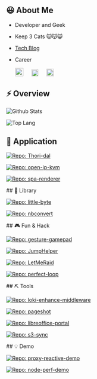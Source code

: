 ## 😃 About Me

* Developer and Geek

* Keep 3 Cats 🐱😽😺

* [Tech Blog](https://www.zhihu.com/column/deepfe)

* Career

  <picture>
    <img style="height: 22px" alt="intel" src="https://user-images.githubusercontent.com/5763301/199003163-a9746ca7-671f-498a-ad44-0bc2dbe3504c.png">
  </picture>
  &ensp;&ensp;
  <picture>
    <img style="height: 18px" alt="alibaba" src="https://user-images.githubusercontent.com/5763301/199003177-6174f6a7-87f4-4c01-9a13-501d5383bedf.png">
  </picture>
  &ensp;&ensp;
  <picture>
    <img style="height: 20px;" alt="Heywhale" src="https://user-images.githubusercontent.com/5763301/199003185-3d0bb6c4-c652-44e2-b937-616a2e6ee47e.png">
  </picture>
  <!-- &ensp;&ensp;
  <picture>
    <img style="height: 22px;" alt="Byte-dance" src="https://user-images.githubusercontent.com/5763301/199003374-7e4335a0-b6cf-4043-8a1d-0184605f1742.svg">
  </picture> -->

## ⚡ Overview

<p><picture>
  <source media="(prefers-color-scheme: dark)" srcset="https://www.nihi.me/github-stats/card?theme=dracula">
  <img alt="Github Stats" src="https://www.nihi.me/github-stats/card?theme=default">
</picture></p>

<p><picture>
  <source media="(prefers-color-scheme: dark)" srcset="https://www.nihi.me/github-stats/toplang?theme=dracula">
  <img alt="Top Lang" src="https://www.nihi.me/github-stats/toplang?theme=default">
</picture></p>

## 🚣 Application

<p><a href="https://github.com/Nihiue/Thori-dal">
<picture>
  <source media="(prefers-color-scheme: dark)" srcset="https://www.nihi.me/github-stats/pin?repo=Thori-dal&theme=dracula">
  <img alt="Repo: Thori-dal" src="https://www.nihi.me/github-stats/pin?repo=Thori-dal&theme=default">
</picture>
</a></p>

<p><a href="https://github.com/Nihiue/open-ip-kvm">
<picture>
  <source media="(prefers-color-scheme: dark)" srcset="https://www.nihi.me/github-stats/pin?repo=open-ip-kvm&theme=dracula">
  <img alt="Repo: open-ip-kvm" src="https://www.nihi.me/github-stats/pin?repo=open-ip-kvm&theme=default">
</picture>
</a></p>

<p><a href="https://github.com/Nihiue/spa-renderer">
<picture>
  <source media="(prefers-color-scheme: dark)" srcset="https://www.nihi.me/github-stats/pin?repo=spa-renderer&theme=dracula">
  <img alt="Repo: spa-renderer" src="https://www.nihi.me/github-stats/pin?repo=spa-renderer&theme=default">
</picture>
</a></p>
## 🚀 Library

<p><a href="https://github.com/Nihiue/little-byte">
<picture>
  <source media="(prefers-color-scheme: dark)" srcset="https://www.nihi.me/github-stats/pin?repo=little-byte&theme=dracula">
  <img alt="Repo: little-byte" src="https://www.nihi.me/github-stats/pin?repo=little-byte&theme=default">
</picture>
</a></p>

<p><a href="https://github.com/Nihiue/nbconvert">
<picture>
  <source media="(prefers-color-scheme: dark)" srcset="https://www.nihi.me/github-stats/pin?repo=nbconvert&theme=dracula">
  <img alt="Repo: nbconvert" src="https://www.nihi.me/github-stats/pin?repo=nbconvert&theme=default">
</picture>
</a></p>
## 🎮 Fun & Hack

<p><a href="https://github.com/Nihiue/gesture-gamepad">
<picture>
  <source media="(prefers-color-scheme: dark)" srcset="https://www.nihi.me/github-stats/pin?repo=gesture-gamepad&theme=dracula">
  <img alt="Repo: gesture-gamepad" src="https://www.nihi.me/github-stats/pin?repo=gesture-gamepad&theme=default">
</picture>
</a></p>

<p><a href="https://github.com/Nihiue/JumpHelper">
<picture>
  <source media="(prefers-color-scheme: dark)" srcset="https://www.nihi.me/github-stats/pin?repo=JumpHelper&theme=dracula">
  <img alt="Repo: JumpHelper" src="https://www.nihi.me/github-stats/pin?repo=JumpHelper&theme=default">
</picture>
</a></p>

<p><a href="https://github.com/Nihiue/LetMeRaid">
<picture>
  <source media="(prefers-color-scheme: dark)" srcset="https://www.nihi.me/github-stats/pin?repo=LetMeRaid&theme=dracula">
  <img alt="Repo: LetMeRaid" src="https://www.nihi.me/github-stats/pin?repo=LetMeRaid&theme=default">
</picture>
</a></p>

<p><a href="https://github.com/Nihiue/perfect-loop">
<picture>
  <source media="(prefers-color-scheme: dark)" srcset="https://www.nihi.me/github-stats/pin?repo=perfect-loop&theme=dracula">
  <img alt="Repo: perfect-loop" src="https://www.nihi.me/github-stats/pin?repo=perfect-loop&theme=default">
</picture>
</a></p>
## ⛏️ Tools

<p><a href="https://github.com/Nihiue/loki-enhance-middleware">
<picture>
  <source media="(prefers-color-scheme: dark)" srcset="https://www.nihi.me/github-stats/pin?repo=loki-enhance-middleware&theme=dracula">
  <img alt="Repo: loki-enhance-middleware" src="https://www.nihi.me/github-stats/pin?repo=loki-enhance-middleware&theme=default">
</picture>
</a></p>

<p><a href="https://github.com/Nihiue/pageshot">
<picture>
  <source media="(prefers-color-scheme: dark)" srcset="https://www.nihi.me/github-stats/pin?repo=pageshot&theme=dracula">
  <img alt="Repo: pageshot" src="https://www.nihi.me/github-stats/pin?repo=pageshot&theme=default">
</picture>
</a></p>

<p><a href="https://github.com/Nihiue/libreoffice-portal">
<picture>
  <source media="(prefers-color-scheme: dark)" srcset="https://www.nihi.me/github-stats/pin?repo=libreoffice-portal&theme=dracula">
  <img alt="Repo: libreoffice-portal" src="https://www.nihi.me/github-stats/pin?repo=libreoffice-portal&theme=default">
</picture>
</a></p>

<p><a href="https://github.com/Nihiue/s3-sync">
<picture>
  <source media="(prefers-color-scheme: dark)" srcset="https://www.nihi.me/github-stats/pin?repo=s3-sync&theme=dracula">
  <img alt="Repo: s3-sync" src="https://www.nihi.me/github-stats/pin?repo=s3-sync&theme=default">
</picture>
</a></p>
## 💡 Demo

<p><a href="https://github.com/Nihiue/proxy-reactive-demo">
<picture>
  <source media="(prefers-color-scheme: dark)" srcset="https://www.nihi.me/github-stats/pin?repo=proxy-reactive-demo&theme=dracula">
  <img alt="Repo: proxy-reactive-demo" src="https://www.nihi.me/github-stats/pin?repo=proxy-reactive-demo&theme=default">
</picture>
</a></p>

<p><a href="https://github.com/Nihiue/node-perf-demo">
<picture>
  <source media="(prefers-color-scheme: dark)" srcset="https://www.nihi.me/github-stats/pin?repo=node-perf-demo&theme=dracula">
  <img alt="Repo: node-perf-demo" src="https://www.nihi.me/github-stats/pin?repo=node-perf-demo&theme=default">
</picture>
</a></p>
